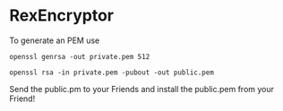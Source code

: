 # RexEncryptor

To generate an PEM use

```openssl genrsa -out private.pem 512```

```openssl rsa -in private.pem -pubout -out public.pem```

Send the public.pm to your Friends and install the public.pem from your Friend!
